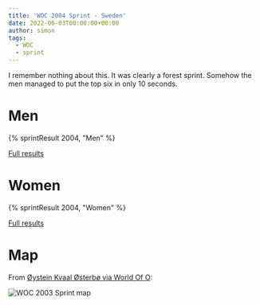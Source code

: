 ```yaml
---
title: 'WOC 2004 Sprint - Sweden'
date: 2022-06-03T00:00:00+00:00
author: simon
tags:
  - WOC
  - sprint
---
```


I remember nothing about this. It was clearly a forest sprint. Somehow the men managed to put the top six in only 10 seconds.

<!--more-->

# Men

{% sprintResult 2004, "Men" %}

[Full results](https://www.maprunner.co.uk/wocdb/woc/2004/men/sprint)

# Women

{% sprintResult 2004, "Women" %}

[Full results](https://www.maprunner.co.uk/wocdb/woc/2004/women/sprint)

# Map

From [Øystein Kvaal Østerbø via World Of O](http://okvaal.com/kart/2004/host/pages/2004-09-15%20VM-sprint-finale%20Vasteras.htm):

<img id="map-image" src="/images/sprints/WOC2004-M.jpg" alt="WOC 2003 Sprint map">
